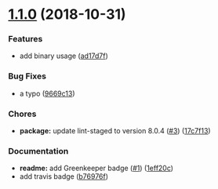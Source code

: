 <a name="1.1.0"></a>
# [1.1.0](https://github.com/brandonocasey/npm-merge-driver-install/compare/v1.0.0...v1.1.0) (2018-10-31)

### Features

* add binary usage ([ad17d7f](https://github.com/brandonocasey/npm-merge-driver-install/commit/ad17d7f))

### Bug Fixes

* a typo ([9669c13](https://github.com/brandonocasey/npm-merge-driver-install/commit/9669c13))

### Chores

* **package:** update lint-staged to version 8.0.4 ([#3](https://github.com/brandonocasey/npm-merge-driver-install/issues/3)) ([17c7f13](https://github.com/brandonocasey/npm-merge-driver-install/commit/17c7f13))

### Documentation

* **readme:** add Greenkeeper badge ([#1](https://github.com/brandonocasey/npm-merge-driver-install/issues/1)) ([1eff20c](https://github.com/brandonocasey/npm-merge-driver-install/commit/1eff20c))
* add travis badge ([b76976f](https://github.com/brandonocasey/npm-merge-driver-install/commit/b76976f))

